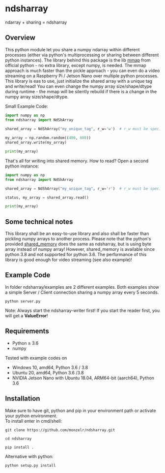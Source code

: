 ndsharray
=========
ndarray + sharing = ndsharray

Overview
--------
This python module let you share a numpy ndarray within different processes (either via python's multiprocessing or sharing between different python instances). The library behind this package is the lib [mmap](https://docs.python.org/3/library/mmap.html) from official python - no extra library, except numpy, is needed. The mmap approach is much faster than the pickle approach - you can even do a video streaming on a Raspberry Pi / Jetson Nano over multiple python processes. \
This library is eas to use, just initialize the shared array with a unique tag and write/read! You can even change the numpy array size/shape/dtype during runtime - the mmap will be silently rebuild if there is a change in the numpy array size/shape/dtype.

Small Example Code:
```python
import numpy as np
from ndsharray import NdShArray
    
shared_array = NdShArray("my_unique_tag", r_w='w')  # r_w must be specified

my_array = np.random.random((400, 800))
shared_array.write(my_array)

print(my_array)
```

That's all for writing into shared memory. How to read? Open a second python instance:
```python
import numpy as np
from ndsharray import NdShArray

shared_array = NdShArray("my_unique_tag", r_w='r')  # r_w must be specified

status, my_array = shared_array.read()

print(my_array)
```

Some technical notes
--------------------
This library shall be an easy-to-use library and also shall be faster than pickling numpy arrays to another process. Please note that the python's provided [shared_memory](https://docs.python.org/3/library/multiprocessing.shared_memory.html) does the same as ndsharray, but is using byte array instead of numpy array! However, shared_memory is available since python 3.8 and not supported for python 3.6.
The performance of this library is good enough for video streaming (see also example)!

Example Code
------------
In folder ndsharray/examples are 2 different examples. Both examples show a simple Server / Client connection sharing a numpy array every 5 seconds. 
```
python server.py
```
Note: Always start the ndsharray-writer first! If you start the reader first, you will get a **ValueError**!

Requirements
------------ 
- Python ≥ 3.6
- numpy

Tested with example codes on 
- Windows 10, amd64, Python 3.6 / 3.8
- Ubuntu 20, amd64, Python 3.6 /3.8
- NVIDIA Jetson Nano with Ubuntu 18.04, ARM64-bit (aarch64), Python 3.6


Installation
------------
Make sure to have git, python and pip in your environment path or activate your python environment.\
To install enter in cmd/shell:

    git clone https://github.com/monzelr/ndsharray.git

    cd ndsharray

    pip install .

Alternative with python:

    python setup.py install

